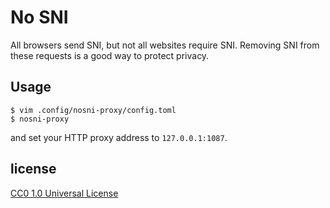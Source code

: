 # No SNI

All browsers send SNI, but not all websites require SNI.
Removing SNI from these requests is a good way to protect privacy.

## Usage

```
$ vim .config/nosni-proxy/config.toml
$ nosni-proxy
```

and set your HTTP proxy address to `127.0.0.1:1087`.

## license

[CC0 1.0 Universal License](https://creativecommons.org/publicdomain/zero/1.0/)
